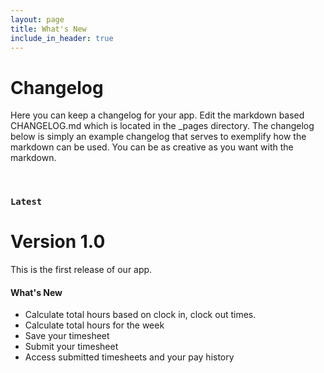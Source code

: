 ```yaml
---
layout: page
title: What's New
include_in_header: true
---
```


# Changelog
Here you can keep a changelog for your app. Edit the markdown based CHANGELOG.md which is located in the _pages directory. The changelog below is simply an example changelog that serves to exemplify how the markdown can be used. You can be as creative as you want with the markdown.

<br>

### `Latest`
# **Version 1.0**
This is the first release of our app. 

#### What's New
- Calculate total hours based on clock in, clock out times.
- Calculate total hours for the week
- Save your timesheet
- Submit your timesheet
- Access submitted timesheets and your pay history